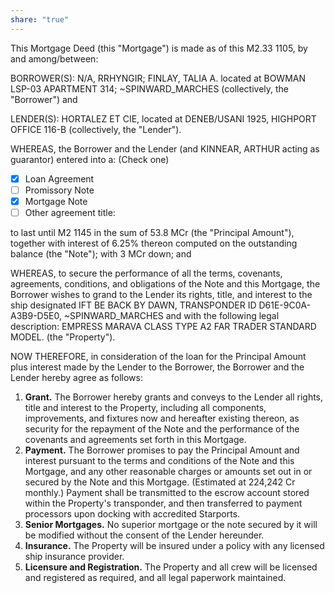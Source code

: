 ```yaml
---
share: "true"
---
```

This Mortgage Deed (this "Mortgage") is made as of this M2.33 1105, by and among/between:

BORROWER(S): N/A, RRHYNGIR; FINLAY, TALIA A. located at BOWMAN LSP-03 APARTMENT 314; ~SPINWARD_MARCHES (collectively, the "Borrower") and

LENDER(S):  HORTALEZ ET CIE, located at DENEB/USANI 1925, HIGHPORT OFFICE 116-B (collectively, the "Lender").


WHEREAS, the Borrower and the Lender (and KINNEAR, ARTHUR acting as guarantor) entered into a: (Check one)

- [x] Loan Agreement
- [ ] Promissory Note
- [x] Mortgage Note
- [ ] Other agreement title:

to last until M2 1145 in the sum of 53.8 MCr (the "Principal Amount"), together with interest of 6.25% thereon computed on the outstanding balance (the "Note"); with 3 MCr down; and

WHEREAS, to secure the performance of all the terms, covenants, agreements, conditions, and obligations of the Note and this Mortgage, the Borrower wishes to grand to the Lender its rights, title, and interest to the ship designated IFT BE BACK BY DAWN, TRANSPONDER ID D61E-9C0A-A3B9-D5E0, ~SPINWARD_MARCHES and with the following legal description: EMPRESS MARAVA CLASS TYPE A2 FAR TRADER STANDARD MODEL. (the "Property").

NOW THEREFORE, in consideration of the loan for the Principal Amount plus interest made by the Lender to the Borrower, the Borrower and the Lender hereby agree as follows:

1. **Grant.** The Borrower hereby grants and conveys to the Lender all rights, title and interest to the Property, including all components, improvements, and fixtures now and hereafter existing thereon, as security for the repayment of the Note and the performance of the covenants and agreements set forth in this Mortgage.
2. **Payment.** The Borrower promises to pay the Principal Amount and interest pursuant to the terms and conditions of the Note and this Mortgage, and any other reasonable charges or amounts set out in or secured by the Note and this Mortgage. (Estimated at 224,242 Cr monthly.) Payment shall be transmitted to the escrow account stored within the Property's transponder, and then transferred to payment processors upon docking with accredited Starports.
3. **Senior Mortgages.** No superior mortgage or the note secured by it will be modified without the consent of the Lender hereunder.
4. **Insurance.** The Property will be insured under a policy with any licensed ship insurance provider.
5. **Licensure and Registration.** The Property and all crew will be licensed and registered as required, and all legal paperwork maintained.